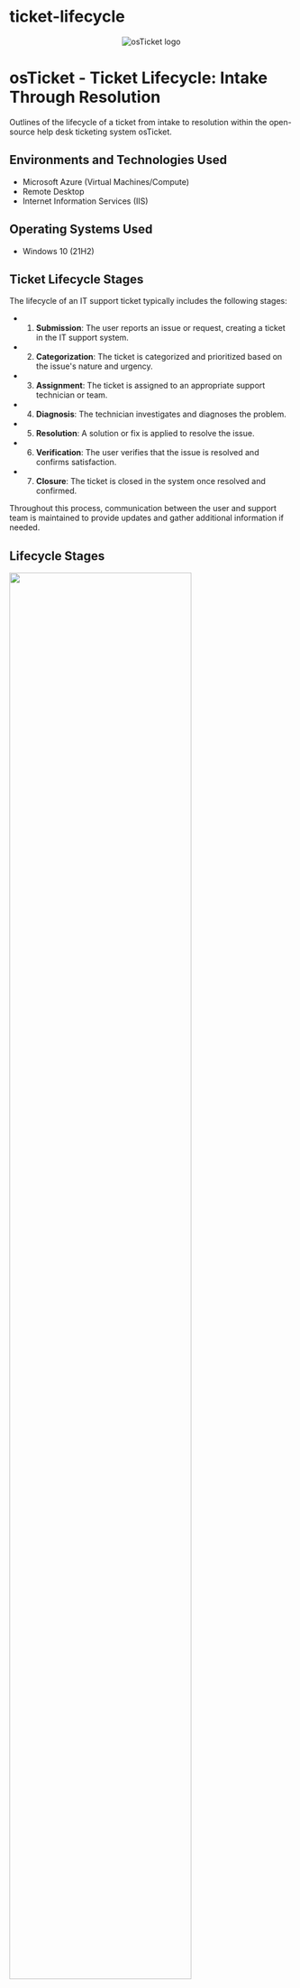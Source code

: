 # ticket-lifecycle

<p align="center">
<img src="https://i.imgur.com/Clzj7Xs.png" alt="osTicket logo"/>
</p>

<h1>osTicket - Ticket Lifecycle: Intake Through Resolution</h1>
Outlines of the lifecycle of a ticket from intake to resolution within the open-source help desk ticketing system osTicket.<br />



<h2>Environments and Technologies Used</h2>

- Microsoft Azure (Virtual Machines/Compute)
- Remote Desktop
- Internet Information Services (IIS)

<h2>Operating Systems Used </h2>

- Windows 10</b> (21H2)

<h2>Ticket Lifecycle Stages</h2>

The lifecycle of an IT support ticket typically includes the following stages:

- 1. **Submission**: The user reports an issue or request, creating a ticket in the IT support system.
- 2. **Categorization**: The ticket is categorized and prioritized based on the issue's nature and urgency.
- 3. **Assignment**: The ticket is assigned to an appropriate support technician or team.
- 4. **Diagnosis**: The technician investigates and diagnoses the problem.
- 5. **Resolution**: A solution or fix is applied to resolve the issue.
- 6. **Verification**: The user verifies that the issue is resolved and confirms satisfaction.
- 7. **Closure**: The ticket is closed in the system once resolved and confirmed.

Throughout this process, communication between the user and support team is maintained to provide updates and gather additional information if needed.

<h2>Lifecycle Stages</h2>

<p>
<img src="https://imgur.com/Gct7DTx.png" height="80%" width="80%"/>
</p>

- Create the first ticket by visiting localhost/osTicket and select open a ticket.
- Enter the info of one of the users and fill out the ticket
- Open several tickets with varying severities

<br />

<p>
<img src="https://imgur.com/NATSjDy.png" height="80%" width="80%" />
</p>

- Log back in as an Admin and view the tickets
- Select a ticket to work on

<br />

<p>
<img src="https://imgur.com/pg3MmZh.png" height="80%" width="80%" />
</p>

- This ticket is severe and business critical
- Click on "Priority" and update to emergency
- Click on "Assigned to" and assign to an agent
- Click "SLA plan" and update to SEV A
- Click "Department" and assign to correct dept
- Post a reply informing the team of status and actions in progress

<br />





<p>
<img src="https://imgur.com/sKIzjLB.png" height="80%" width="80%"/>
</p>

- Go back to the ticketing menu and the ticket that was just edited will appear at the top of list with an updated priority and assignee
- For more practice log into the profile of the agent that the ticket was assigned to and post a reply to the ticket.

<br />



<p>
<img src="https://imgur.com/MyOnZGH.png" height="80%" width="80%" />
</p>

- Log back in as an Admin and resolve the ticket

<br />





<h2 align="center"> Tickets have now been created, worked, and resolved in osTicket 🏆 </h2>
